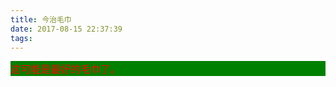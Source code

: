 ```yaml
---
title: 今治毛巾
date: 2017-08-15 22:37:39
tags:
---
```




<div style="color:red; font-size:16px; background:green">这可能是最好的毛巾了。</div>